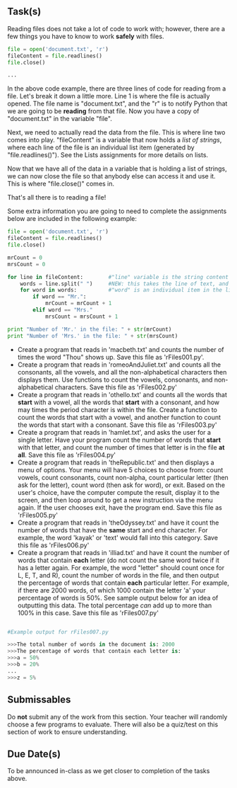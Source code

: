 Task(s)
-------
Reading files does not take a lot of code to work with; however, there are a few things you have to know to work **safely** with files.

```python
file = open('document.txt', 'r')
fileContent = file.readlines()
file.close()

...
```

In the above code example, there are three lines of code for reading from a file.  Let's break it down a little more.  Line 1 is where the file is actually opened.  The file name is "document.txt", and the "r" is to notify Python that we are going to be **reading** from that file.  Now you have a copy of "document.txt" in the variable "file".

Next, we need to actually read the data from the file.  This is where line two comes into play.  "fileContent" is a variable that now holds a _list of strings_, where each line of the file is an individual list item (generated by "file.readlines()").  See the Lists assignments for more details on lists.

Now that we have all of the data in a variable that is holding a list of strings, we can now close the file so that anybody else can access it and use it.  This is where "file.close()" comes in.

That's all there is to reading a file!

Some extra information you are going to need to complete the assignments below are included in the following example:
```python
file = open('document.txt', 'r')
fileContent = file.readlines()
file.close()

mrCount = 0
mrsCount = 0

for line in fileContent:		#"line" variable is the string content of one line of text from the file
	words = line.split(" ")		#NEW: this takes the line of text, and splits it into a list of strings.  It splits it where there is a space.
	for word in words:			#"word" is an individual item in the list of words
		if word == "Mr.":
			mrCount = mrCount + 1
		elif word == "Mrs."
			mrsCount = mrsCount + 1

print "Number of 'Mr.' in the file: " + str(mrCount)
print "Number of 'Mrs.' in the file: " + str(mrsCount)


```

* Create a program that reads in 'macbeth.txt' and counts the number of times the word "Thou" shows up.  Save this file as 'rFiles001.py'.
* Create a program that reads in 'romeoAndJuliet.txt' and counts all the consonants, all the vowels, and all the non-alphabetical characters then displays them.  Use functions to count the vowels, consonants, and non-alphabetical characters.  Save this file as 'rFiles002.py'
* Create a program that reads in 'othello.txt' and counts all the words that **start** with a vowel, all the words that **start** with a consonant, and how may times the period character is within the file.  Create a function to count the words that start with a vowel, and another function to count the words that start with a consonant.  Save this file as 'rFiles003.py'
* Create a program that reads in 'hamlet.txt', and asks the user for a single letter.  Have your program count the number of words that **start** with that letter, and count the number of times that letter is in the file **at all**.  Save this file as 'rFiles004.py'
* Create a program that reads in 'theRepublic.txt' and then displays a menu of options.  Your menu will have 5 choices to choose from: count vowels, count consonants, count non-alpha, count particular letter (then ask for the letter), count word (then ask for word), or exit.  Based on the user's choice, have the computer compute the result, display it to the screen, and then loop around to get a new instruction via the menu again.  If the user chooses exit, have the program end.  Save this file as 'rFiles005.py'
* Create a program that reads in 'theOdyssey.txt' and have it count the number of words that have the **same** start and end character.  For example, the word 'kayak' or 'text' would fall into this category.  Save this file as 'rFiles006.py'
* Create a program that reads in 'illiad.txt' and have it count the number of words that contain **each** letter (do not count the same word twice if it has a letter again.  For example, the word "letter" should count once for L, E, T, and R), count the number of words in the file, and then output the percentage of words that contain **each** particular letter.  For example, if there are 2000 words, of which 1000 contain the letter 'a' your percentage of words is 50%.  See sample output below for an idea of outputting this data.  The total percentage _can_ add up to more than 100% in this case.  Save this file as 'rFiles007.py'

```python

#Example output for rFiles007.py

>>>The total number of words in the document is: 2000
>>>The percentage of words that contain each letter is:
>>>a = 50%
>>>b = 20%
...
>>>z = 5%

```

Submissables
------------
Do **not** submit any of the work from this section.  Your teacher will randomly choose a few programs to evaluate.  There will also be a quiz/test on this section of work to ensure understanding.

Due Date(s)
----------
To be announced in-class as we get closer to completion of the tasks above.
